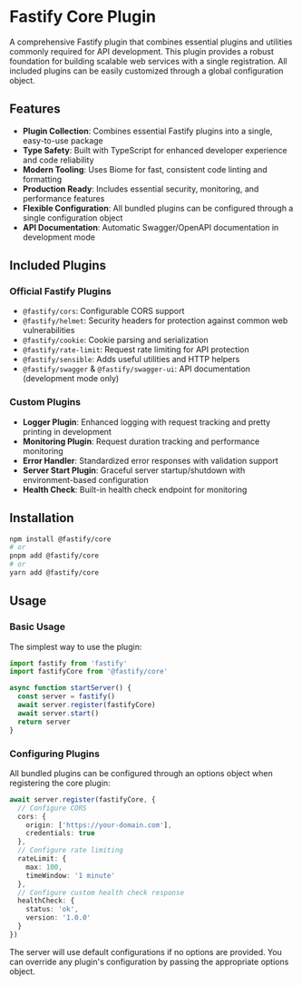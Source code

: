 # Fastify Core Plugin

A comprehensive Fastify plugin that combines essential plugins and utilities commonly required for API development. This plugin provides a robust foundation for building scalable web services with a single registration. All included plugins can be easily customized through a global configuration object.

## Features

- **Plugin Collection**: Combines essential Fastify plugins into a single, easy-to-use package
- **Type Safety**: Built with TypeScript for enhanced developer experience and code reliability
- **Modern Tooling**: Uses Biome for fast, consistent code linting and formatting
- **Production Ready**: Includes essential security, monitoring, and performance features
- **Flexible Configuration**: All bundled plugins can be configured through a single configuration object
- **API Documentation**: Automatic Swagger/OpenAPI documentation in development mode

## Included Plugins

### Official Fastify Plugins
- `@fastify/cors`: Configurable CORS support
- `@fastify/helmet`: Security headers for protection against common web vulnerabilities
- `@fastify/cookie`: Cookie parsing and serialization
- `@fastify/rate-limit`: Request rate limiting for API protection
- `@fastify/sensible`: Adds useful utilities and HTTP helpers
- `@fastify/swagger` & `@fastify/swagger-ui`: API documentation (development mode only)

### Custom Plugins
- **Logger Plugin**: Enhanced logging with request tracking and pretty printing in development
- **Monitoring Plugin**: Request duration tracking and performance monitoring
- **Error Handler**: Standardized error responses with validation support
- **Server Start Plugin**: Graceful server startup/shutdown with environment-based configuration
- **Health Check**: Built-in health check endpoint for monitoring

## Installation

```bash
npm install @fastify/core
# or
pnpm add @fastify/core
# or
yarn add @fastify/core
```

## Usage

### Basic Usage

The simplest way to use the plugin:

```typescript
import fastify from 'fastify'
import fastifyCore from '@fastify/core'

async function startServer() {
  const server = fastify()
  await server.register(fastifyCore)
  await server.start()
  return server
}
```

### Configuring Plugins

All bundled plugins can be configured through an options object when registering the core plugin:

```typescript
await server.register(fastifyCore, {
  // Configure CORS
  cors: {
    origin: ['https://your-domain.com'],
    credentials: true
  },
  // Configure rate limiting
  rateLimit: {
    max: 100,
    timeWindow: '1 minute'
  },
  // Configure custom health check response
  healthCheck: {
    status: 'ok',
    version: '1.0.0'
  }
})
```

The server will use default configurations if no options are provided. You can override any plugin's configuration by passing the appropriate options object.
